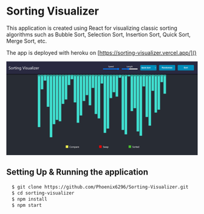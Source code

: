# Sorting Visualizer

This application is created using React for visualizing classic sorting algorithms such as Bubble Sort, Selection Sort, Insertion Sort, Quick Sort, Merge Sort, etc.

The app is deployed with heroku on [https://sorting-visualizer.vercel.app/]()

![](/public/sv.png)

## Setting Up & Running the application

```
  $ git clone https://github.com/Phoenix6296/Sorting-Visualizer.git
  $ cd sorting-visualizer
  $ npm install
  $ npm start
```
